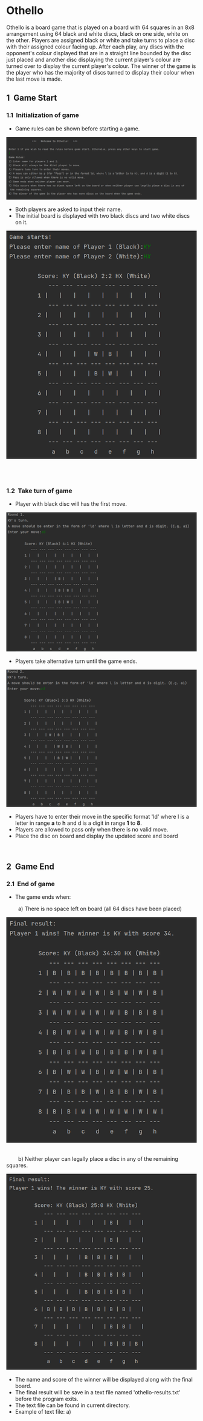 # Othello

Othello is a board game that is played on a board with 64 squares in an 8x8 arrangement using 64 black and white discs, black on one side, 
white on the other. Players are assigned black or white and take turns to place a disc with their assigned colour facing up. 
After each play, any discs with the opponent's colour displayed that are in a straight line bounded by the disc just placed and another
disc displaying the current player's colour are turned over to display the current player's colour. The winner of the game is the player 
who has the majority of discs turned to display their colour when the last move is made.

## 1 &nbsp;Game Start
### 1.1 &nbsp;Initialization of game
* Game rules can be shown before starting a game.
&nbsp;

![Alt text](./assignment2_img/GameRule.PNG "Game Rules")
* Both players are asked to input their name.
* The initial board is displayed with two black discs and two white discs on it.
&nbsp;

![Alt text](./assignment2_img/Initial.PNG "Starting position of a game")
&nbsp;

&nbsp;

### 1.2 &nbsp;Take turn of game
* Player with black disc will has the first move.
&nbsp;

![Alt text](./assignment2_img/Turn1.PNG "Player 1(BLACK)'s move")
* Players take alternative turn until the game ends.
&nbsp;

![Alt text](./assignment2_img/Turn2.PNG "Player 2(WHITE)'s move")
* Players have to enter their move in the specific format 'ld' where l is a letter in range **a** to **h** and d is a digit in range **1** to **8**. 
* Players are allowed to pass only when there is no valid move.
* Place the disc on board and display the updated score and board 
&nbsp;

&nbsp;

## 2 &nbsp;Game End
### 2.1 &nbsp;End of game
* The game ends when:
&nbsp;

 &nbsp; &nbsp; &nbsp; &nbsp; a) There is no space left on board (all 64 discs have been placed) 
&nbsp;

![Alt text](./assignment2_img/Final1.PNG "Full Board")
&nbsp;

 &nbsp; &nbsp; &nbsp; &nbsp; b) Neither player can legally place a disc in any of the remaining squares.
&nbsp;

![Alt text](./assignment2_img/Final2.PNG "No Move")
* The name and score of the winner will be displayed along with the final board.
* The final result will be save in a text file named 'othello-results.txt' before the program exits.
* The text file can be found in current directory.
* Example of text file:
a) 
